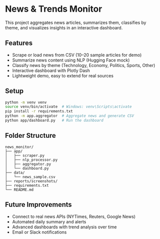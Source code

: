 # News & Trends Monitor

This project aggregates news articles, summarizes them, classifies by theme, and visualizes insights in an interactive dashboard.

## Features
- Scrape or load news from CSV (10–20 sample articles for demo)
- Summarize news content using NLP (Hugging Face mock)
- Classify news by theme (Technology, Economy, Politics, Sports, Other)
- Interactive dashboard with Plotly Dash
- Lightweight demo, easy to extend for real sources

## Setup
```bash
python -m venv venv
source venv/bin/activate  # Windows: venv\Scripts\activate
pip install -r requirements.txt
python -m app.aggregator  # Aggregate news and generate CSV
python app/dashboard.py   # Run the dashboard
```

## Folder Structure
```
news_monitor/
├── app/
│   ├── scraper.py
│   ├── nlp_processor.py
│   ├── aggregator.py
│   └── dashboard.py
├── data/
│   └── news_sample.csv
├── reports/screenshots/
├── requirements.txt
└── README.md
```

## Future Improvements
- Connect to real news APIs (NYTimes, Reuters, Google News)
- Automated daily summary and alerts
- Advanced dashboards with trend analysis over time
- Email or Slack notifications

